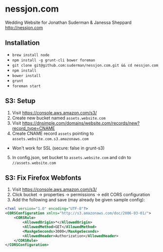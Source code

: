 nessjon.com
===========

Wedding Website for Jonathan Suderman & Janessa Sheppard  
<http://nessjon.com>

Installation
------------

- `brew install node`
- `npm install -g grunt-cli bower foreman`
- `git clone git@github.com:suderman/nessjon.com.git && cd nessjon.com`
- `npm install`
- `bower install`
- `grunt`
- `foreman start`

S3: Setup
--------

1. Visit <https://console.aws.amazon.com/s3/>
2. Create new bucket named `assets.website.com`
3. Visit <https://dnsimple.com/domains/website.com/records/new?record_type=CNAME>
4. Create CNAME record `assets` pointing to `assets.website.com.s3.amazonaws.com`
  - Won't work for SSL (secure: false in grunt-s3)
5. In config.json, set bucket to `assets.website.com` and cdn to `//assets.website.com`

S3: Fix Firefox Webfonts
------------------------

1. Visit <https://console.aws.amazon.com/s3/>
2. Click bucket -> properties -> permissions -> edit CORS configuration
3. Add the following and save (may already be given sample config):

```xml
<?xml version="1.0" encoding="UTF-8"?>
<CORSConfiguration xmlns="http://s3.amazonaws.com/doc/2006-03-01/">
    <CORSRule>
        <AllowedOrigin>*</AllowedOrigin>
        <AllowedMethod>GET</AllowedMethod>
        <MaxAgeSeconds>3000</MaxAgeSeconds>
        <AllowedHeader>Authorization</AllowedHeader>
    </CORSRule>
</CORSConfiguration>
```
